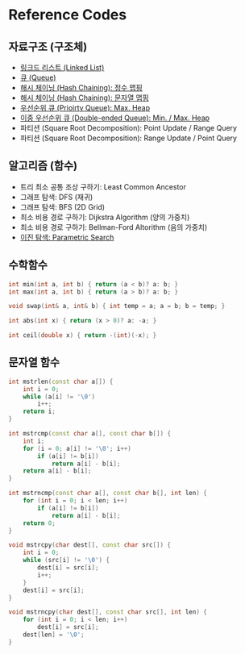 # Reference Codes

## 자료구조 (구조체)

- [링크드 리스트 (Linked List)](https://github.com/nampluskr/coding_test/blob/main/ref/linked_list.md)
- [큐 (Queue)](https://github.com/nampluskr/coding_test/blob/main/ref/queue.md)
- [해시 체이닝 (Hash Chaining): 정수 맵핑](https://github.com/nampluskr/coding_test/blob/main/ref/hash_chaining_int.md)
- [해시 체이닝 (Hash Chaining): 문자열 맵핑](https://github.com/nampluskr/coding_test/blob/main/ref/hash_chaining_str.md)
- [우선순위 큐 (Prioirty Queue): Max. Heap](https://github.com/nampluskr/coding_test/blob/main/ref/priority_queue.md)
- [이중 우선순위 큐 (Double-ended Queue): Min. / Max. Heap](https://github.com/nampluskr/coding_test/blob/main/ref/double_ended_pq.md)
- 파티션 (Square Root Decomposition): Point Update / Range Query
- 파티션 (Square Root Decomposition): Range Update / Point Query

## 알고리즘 (함수)

- 트리 최소 공통 조상 구하기: Least Common Ancestor
- 그래프 탐색: DFS (재귀)
- 그래프 탐색: BFS (2D Grid)
- 최소 비용 경로 구하기: Dijkstra Algorithm (양의 가중치)
- 최소 비용 경로 구하기: Bellman-Ford Altorithm (음의 가중치)
- [이진 탐색: Parametric Search](https://github.com/nampluskr/coding_test/blob/main/ref/parametric_search.md)

## 수학함수

```cpp
int min(int a, int b) { return (a < b)? a: b; }
int max(int a, int b) { return (a > b)? a: b; }
```

```cpp
void swap(int& a, int& b) { int temp = a; a = b; b = temp; }
```

```cpp
int abs(int x) { return (x > 0)? a: -a; }
```

```cpp
int ceil(double x) { return -(int)(-x); }
```

## 문자열 함수

```cpp
int mstrlen(const char a[]) {
    int i = 0;
    while (a[i] != '\0')
        i++;
    return i;
}
```

```cpp
int mstrcmp(const char a[], const char b[]) {
    int i;
    for (i = 0; a[i] != '\0'; i++)
        if (a[i] != b[i])
            return a[i] - b[i];
    return a[i] - b[i];
}

int mstrncmp(const char a[], const char b[], int len) {
    for (int i = 0; i < len; i++)
        if (a[i] != b[i])
            return a[i] - b[i];
    return 0;
}
```

```cpp
void mstrcpy(char dest[], const char src[]) {
    int i = 0;
    while (src[i] != '\0') {
        dest[i] = src[i];
        i++;
    }
    dest[i] = src[i];
}

void mstrncpy(char dest[], const char src[], int len) {
    for (int i = 0; i < len; i++)
        dest[i] = src[i];
    dest[len] = '\0';
}
```